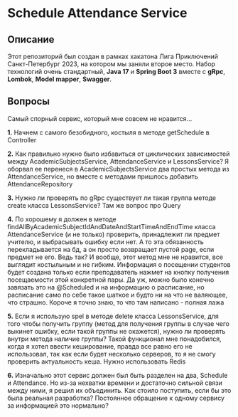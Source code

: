 # Schedule Attendance Service

## Описание

Этот репозиторий был создан в рамках хакатона Лига Приключений Санкт-Петербург 2023, на котором мы заняли второе место.
Набор технологий очень стандартный, **Java 17** и **Spring Boot 3** вместе с **gRpc**, **Lombok**, **Model mapper**, **Swagger**.

## Вопросы

Самый спорный сервис, который мне совсем не нравится...

**1.** Начнем с самого безобидного, костыля в методе getSchedule в Controller

**2.** Как правильно нужно было избавиться от циклических зависимостей между AcademicSubjectsService, AttendanceService и LessonsService? Я оборвал ее перенеся в AcademicSubjectsService два простых метода из AttendanceService, но вместе с методами пришлось добавить AttendanceRepository

**3.** Нужно ли проверять по gRpc существует ли такая группа методе create класса LessonsService? Там же вопрос про Query

**4.** По хорошему я должен в методе findAllByAcademicSubjectIdAndDateAndStartTimeAndEndTime класса AttendanceService (и не только) проверить, принадлежит ли предмет учителю, и выбрасывать ошибку если нет. А то эта обязанность перекладывается на бд, а он просто возвращает пустой page, если предмет не его. Ведь так? И вообще, этот метод мне не нравится, все выглядит костыльным и не гибким. Информация о посещении студентов будет создана только если преподаватель нажмет на кнопку получения посещаемости этой конкретной пары. Да уж, можно было конечно завязать это на @Scheduled и на информацию о расписание, но расписание само по себе такое шаткое и будто ни на что не валяющее, что страшно. Короче я точно знаю, то что там написано - полная лажа

**5.** Если я использую spel в методе delete класса LessonsService, для того чтобы получить группу (метод для получения группы в случае чего выкинет ошибку, если такой группы не окажется), нужно ли проверять внутри метода наличие группы? Такой функционал мне понадобился, когда я хотел ввести кеширование, правда все равно его не использовал, так как если будет несколько серверов, то я не смогу проверить актуальность кеша. Нужно использовать Redis

**6.** Изначально этот сервис должен был быть разделен на два, Schedule и Attendance. Но из-за нехватки времени и достаточно сильной связи между ними, я решил их объединить. Как стоило поступить, если бы это была реальная разработка? Постоянное обращение к одному сервису за информацией это нормально?
